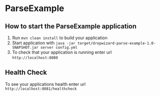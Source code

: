# ParseExample

How to start the ParseExample application
---

1. Run `mvn clean install` to build your application
1. Start application with `java -jar target/dropwizard-parse-example-1.0-SNAPSHOT.jar server config.yml`
1. To check that your application is running enter url `http://localhost:8080`

Health Check
---

To see your applications health enter url `http://localhost:8081/healthcheck`
